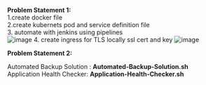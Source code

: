 <b>Problem Statement 1:</b> <br>
1.create docker file <br>
2.create kubernets pod and service definition file <br>
3. automate with jenkins using pipelines <br>
![image](https://github.com/Vishalsoni2017/wisecow/assets/76658874/331f409a-0ae7-4a93-ab17-c9aad23bb335)
4. create ingress for TLS locally ssl cert and key 
![image](https://github.com/Vishalsoni2017/wisecow/assets/76658874/4b33bf14-806b-4a05-a267-84b6b0733177)




<b>Problem Statement 2: </b><br>

Automated Backup Solution : <b>Automated-Backup-Solution.sh</b> <br>
Application Health Checker: <b>Application-Health-Checker.sh </b><br>
